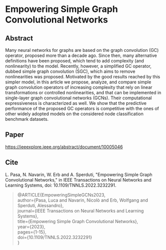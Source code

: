 # Empowering Simple Graph Convolutional Networks

## Abstract

Many neural networks for graphs are based on the graph convolution (GC) operator, proposed more than a decade ago. Since then, many alternative definitions have been proposed, which tend to add complexity (and nonlinearity) to the model. Recently, however, a simplified GC operator, dubbed simple graph convolution (SGC), which aims to remove nonlinearities was proposed. Motivated by the good results reached by this simpler model, in this article we propose, analyze, and compare simple graph convolution operators of increasing complexity that rely on linear transformations or controlled nonlinearities, and that can be implemented in single-layer graph convolutional networks (GCNs). Their computational expressiveness is characterized as well. We show that the predictive performance of the proposed GC operators is competitive with the ones of other widely adopted models on the considered node classification benchmark datasets.

## Paper

https://ieeexplore.ieee.org/abstract/document/10005046

## Cite
L. Pasa, N. Navarin, W. Erb and A. Sperduti, "Empowering Simple Graph Convolutional Networks," in IEEE Transactions on Neural Networks and Learning Systems, doi: 10.1109/TNNLS.2022.3232291.

>@ARTICLE{EmpoweringSimpleGCNs2023,\
  author={Pasa, Luca and Navarin, Nicolò and Erb, Wolfgang and Sperduti, Alessandro},\
  journal={IEEE Transactions on Neural Networks and Learning Systems},\
  title={Empowering Simple Graph Convolutional Networks},\
  year={2023},\
  pages={1-15},\
  doi={10.1109/TNNLS.2022.3232291}\
  }


